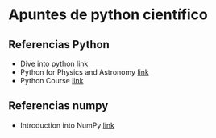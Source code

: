 # Apuntes de python científico

## Referencias Python

* Dive into python [link](http://www.diveintopython.net/)
* Python for Physics and Astronomy [link](http://prancer.physics.louisville.edu/astrowiki/index.php/Python_for_Physics_and_Astronomy)
* Python Course  [link](http://www.python-course.eu/index.php)

## Referencias numpy
* Introduction into NumPy [link](http://www.python-course.eu/numpy.php)
